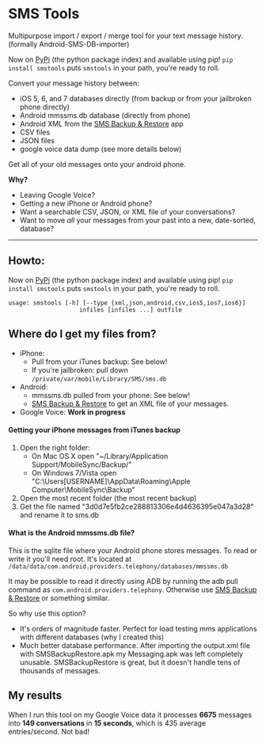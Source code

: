 SMS Tools
=======================

Multipurpose import / export / merge tool for your text message history. (formally Android-SMS-DB-importer)

Now on [PyPi](https://pypi.python.org/pypi/SMSTools) (the python package index) and available using pip!
`pip install smstools` puts `smstools` in your path, you're ready to roll.

Convert your message history between:
- iOS 5, 6, and 7 databases directly (from backup or from your jailbroken phone directly)
- Android mmssms.db database (directly from phone)
- Android XML from the [SMS Backup & Restore](http://android.riteshsahu.com/apps/sms-backup-restore) app
- CSV files
- JSON files
- google voice data dump (see more details below)

Get all of your old messages onto your android phone.

**Why?**
- Leaving Google Voice?
- Getting a new iPhone or Android phone?
- Want a searchable CSV, JSON, or XML file of your conversations?
- Want to move *all* your messages from your past into a new, date-sorted, database?

-----

## Howto:

Now on [PyPi](https://pypi.python.org/pypi/SMSTools) (the python package index) and available using pip!
`pip install smstools` puts `smstools` in your path, you're ready to roll.

```
usage: smstools [-h] [--type {xml,json,android,csv,ios5,ios7,ios6}]
                    infiles [infiles ...] outfile
```


## Where do I get my files from?

* iPhone:
  * Pull from your iTunes backup: See below!
  * If you're jailbroken: pull down `/private/var/mobile/Library/SMS/sms.db`
* Android:
  * mmssms.db pulled from your phone: See below!
  * [SMS Backup & Restore](http://android.riteshsahu.com/apps/sms-backup-restore) to get an XML file of your messages.
* Google Voice: **Work in progress**


#### Getting your iPhone messages from iTunes backup
1. Open the right folder:
   * On Mac OS X open "~/Library/Application Support/MobileSync/Backup/"
   * On Windows 7/Vista open "C:\Users\[USERNAME]\AppData\Roaming\Apple Computer\MobileSync\Backup\"
1. Open the most recent folder (the most recent backup)
1. Get the file named "3d0d7e5fb2ce288813306e4d4636395e047a3d28" and rename it to sms.db


#### What is the Android mmssms.db file?
This is the sqlite file where your Android phone stores messages. To read or write it you'll need root. It's located at `/data/data/com.android.providers.telephony/databases/mmssms.db`

It may be possible to read it directly using ADB by running the adb pull command as `com.android.providers.telephony`. Otherwise use [SMS Backup & Restore](http://android.riteshsahu.com/apps/sms-backup-restore) or something similar.

So why use this option?
* It's orders of magnitude faster. Perfect for load testing mms applications with different databases (why I created this)
* Much better database performance. After importing the output.xml file with SMSBackupRestore.apk my Messaging.apk was left completely unusable. SMSBackupRestore is great, but it doesn't handle tens of thousands of messages.


## My results
When I run this tool on my Google Voice data it processes **6675** messages into **149 conversations** in **15 seconds**, which is 435 average entries/second. Not bad!


